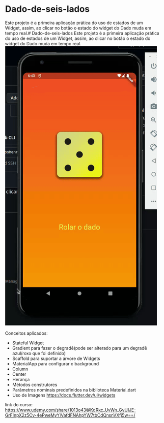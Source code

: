 # Dado-de-seis-lados

Este projeto é a primeira aplicação prática do uso de estados de um Widget, assim, ao clicar no botão o estado do widget do Dado muda em tempo real.# Dado-de-seis-lados
Este projeto é a primeira aplicação prática do uso de estados de um Widget, assim, ao clicar no botão o estado do widget do Dado muda em tempo real.
<img src="first_app_working.gif" alt="gif mostrando o aplicativo em funcionamento">

Conceitos aplicados:
- Stateful Widget
- Gradient para fazer o degradê(pode ser alterado para um degradê azul/roxo que foi definido)
- Scaffold para suportar a árvore de Widgets
- MaterialApp para configurar o background
- Column
- Center
- Herança
- Métodos construtores
- Parâmetros nominais predefinidos na biblioteca Material.dart
- Uso de Imagens
https://docs.flutter.dev/ui/widgets

link do curso:
https://www.udemy.com/share/1013o43@KdRkc_UvWn_GvUIJE-GrFInpX2z5Cv-4ePweMyYIVafdFNAhpYW7tbCdQnsnVXfj5w==/
